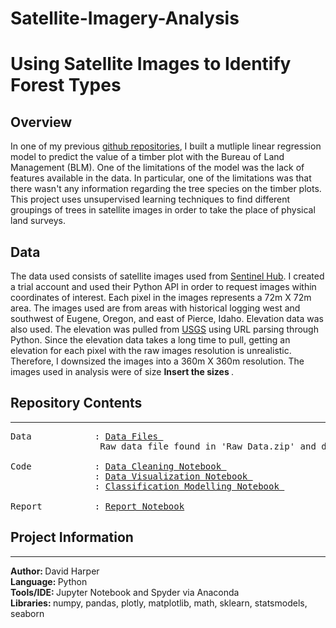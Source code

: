 # Satellite-Imagery-Analysis

# Using Satellite Images to Identify Forest Types

## Overview
In one of my previous [github repositories](https://github.com/harperd17/Timber-Sale-Vaulation), I built a mutliple linear regression model to predict the value of a timber plot with the Bureau of Land Management (BLM). One of the limitations of the model was the lack of features available in the data. In particular, one of the limitations was that there wasn't any information regarding the tree species on the timber plots. This project uses unsupervised learning techniques to find different groupings of trees in satellite images in order to take the place of physical land surveys. 

## Data
The data used consists of satellite images used from [Sentinel Hub](https://www.sentinel-hub.com/). I created a trial account and used their Python API in order to request images within coordinates of interest. Each pixel in the images represents a 72m X 72m area. The images used are from areas with historical logging west and southwest of Eugene, Oregon, and east of Pierce, Idaho. Elevation data was also used. The elevation was pulled from [USGS](https://nationalmap.gov/epqs/pqs.php?) using URL parsing through Python. Since the elevation data takes a long time to pull, getting an elevation for each pixel with the raw images resolution is unrealistic. Therefore, I downsized the images into a 360m X 360m resolution. The images used in analysis were of size <b> Insert the sizes </b>.
## Repository Contents
---
<pre>
Data            : <a href=https://github.com/harperd17/Satellite-Imagery-Analysis/blob/master/Data>Data Files </a>
                 Raw data file found in 'Raw Data.zip' and data files used for visualization and modelling found in 'Manipulated Data.zip'

Code            : <a href=https://github.com/harperd17/Satellite-Imagery-Analysis/blob/master/Notebooks/Data_Cleanup.ipynb>Data Cleaning Notebook </a>
                : <a href=https://github.com/harperd17/Satellite-Imagery-Analysis/blob/master/Notebooks/Data_Visualizations.ipynb>Data Visualization Notebook </a>
                : <a href=https://github.com/harperd17/Satellite-Imagery-Analysis/blob/master/Notebooks/Final_Classification_Modelling.ipynb>Classification Modelling Notebook </a>
                
Report          : <a href=https://github.com/harperd17/Satellite-Imagery-Analysis/blob/main/Report/Final%20Report_Notebook.ipynb>Report Notebook</a>
</pre>
## Project Information
---
<b>Author: </b>David Harper <br>
<b>Language: </b>Python <br>
<b>Tools/IDE: </b>Jupyter Notebook and Spyder via Anaconda <br>
<b>Libraries: </b>numpy, pandas, plotly, matplotlib, math, sklearn, statsmodels, seaborn
